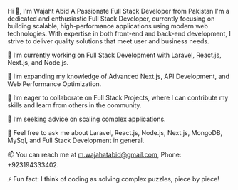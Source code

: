 
Hi 👋, I'm Wajaht Abid
A Passionate Full Stack Developer from Pakistan
I'm a dedicated and enthusiastic Full Stack Developer, currently focusing on building scalable, high-performance applications using modern web technologies. With expertise in both front-end and back-end development, I strive to deliver quality solutions that meet user and business needs.


🔭 I’m currently working on Full Stack Development with Laravel, React.js, Next.js, and Node.js.

🌱 I’m expanding my knowledge of Advanced Next.js, API Development, and Web Performance Optimization.

👯 I’m eager to collaborate on Full Stack Projects, where I can contribute my skills and learn from others in the community.

🤔 I’m seeking advice on scaling complex applications.

💬 Feel free to ask me about Laravel, React.js, Node.js, Next.js, MongoDB, MySql, and Full Stack Development in general.

📫 You can reach me at m.wajahatabid@gmail.com, Phone: +923194333402.

⚡ Fun fact: I think of coding as solving complex puzzles, piece by piece!
